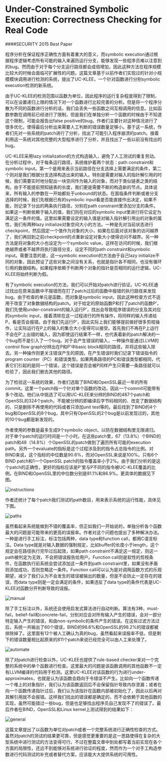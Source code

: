 Under-Constrained Symbolic Execution: Correctness Checking for Real Code
====
####SECURITY 2015 Best Paper

程序分析在保证程序正确性方面有着重大的意义，而symbolic execution通过根据程序逻辑考虑所有可能的输入来遍历运行分支，能够发现一些程序员难以注意到的bug。然而由于对于每个分支运行路径都会成倍增加，因此这种方法在程序规模比较大的时候会面临可扩展性的问题。这篇文章基于以前作者们实现过的针对小规模模块调用进行检测的系统，提出了UC-KLEE，一个针对函数进行分别symbolic execution检测的新系统。

由于UC-KLEE的检测范围以函数为单位，因此程序的运行复杂程度得到了限制，可以在设置递归上限的情况下对一个函数进行比较完善的分析。但是将一个程序分散为不同的函数进行分析的话，我们会丢失一些函数之间互相调用的信息。比如函数参数在调用前已经进行了限制，但是我们在单独分析一个函数的时候由于不知道这个限制，可能会报告出false positive的bug。作者们主要针对这种情况进行了很多优化，使得最后分析出来需要人工判断的错误数量足够小。基于这一系统，作者们先对一些系统的patch进行了分析，找出了可能引入程序崩溃的patch。接着利用这一系统对其他完整的大型程序进行了分析，并且找出了一些以前没有找出的bug。

UC-KLEE采用lazy initialization的方式构造输入，避免了人工测试的重复劳动。在分析过程中，对于每条运行路径，系统维护着两个状态：path constraint和symbolic input。第一个是用来表示当前路径在分支选择上需要满足的条件，第二个则对是我们根据分支选择构造出来的输入。特别是需要对输入的指针解引用的时候，我们需要实时地分配出一块空间作为输入的对象，而对于类似链表之类的结构，由于不能提前预知链表的长度，我们更是需要不断的构造新的节点。具体说来，所有输入的参数在一开始都处于unbound的状态。在面临条件判断或者分支选择的时候，我们先根据已有的symbolic input看是否能直接作出决定，如果不能，则记录下分出的两条执行路径，分别在path constraint里添加分支的条件。如果这一判断依赖于输入的值，我们则在对应的symbolic input里进行将它设定为满足这一条件的值。这里如果需要设定的输入值是对输入指针解引用出的对象的属性，我们有两种lazy initialize对象空间大小的方法。一种是先对当前状态进行checkpoint，然后固定一个值作为对象的大小，如果在后面对该对象的访问越界了，我们再回到之前checkpoint的点重新设定对象大小使得访问不越界。另一种方法是将对象的大小也设定为一个symbolic value，这样在访问的时候，我们根绝越界或者不越界将执行路径分支，设定不同的path constraint和symbolic input。需要注意的是，这一symbolic execution的方法由于自己lazy initialize不同的对象，因此预设了这些对象之间没有关系，也就是指针各不相同，也没有循环引用的数据结构。如果程序依赖于判断两个对象的指针是否相同的运行逻辑，UC-KLEE将始终判断为假。

有了symbolic execution的方法，我们可以开始对patch进行验证。UC-KLEE通过找出在原来函数中不报错而在打了patch过后的函数中报错的执行路径来发现bug。由于检查的单元是函数，而对象是symbolic input，因此这种检查方式不适用于改变了对象数据结构的patch。对于给定的原始函数P和打了patch的函数P’，我们先使用under-constraint的输入运行P’，找出会导致程序错误的分支及其对应的symbolic input，接着清除在这一过程进行的所有操作，将同样的输入传递给P，看是否会报错。由于我们先运行P’，因此实际上我们能够提前做好很多剪枝操作，让实际运行在P上的输入的集合大小变得可以接受。首先我们不再在P上运行不会在P’上出错的输入，因为即使运行结果不一样，也代表着新的patch解决的一个bug而不是引入了一个bug。对于会产生错误的输入，一种操作是通过LLVM的control flow graph分辨出在P和P’中basic block相同的路径，并将这些输入除去。另一种操作则更关注错误产生的原因，在产生错误时我们记录下错误指令的program counter（PC）和错误类型。如果两条路径的PC和错误类型都相同，代表它们引起的是同一个错误，这个错误是否会被P同样产生只需要一条路径就可以检验了，因此我们删去其他的路径。

为了检验这一系统的效果，作者们选取了BIND和OpenSSL最近一年的所有commit。这里一个patch指一个针对单个函数的改动，因此一个commit可能带有多个改动。他们从中挑选了可以用UC-KLEE来分辨的BIND的487个patch和OpenSSL的324个patch，不能被分辨的即编译后字节码相同的、改变了数据结构的、只是删除不再使用的代码或者只添加unit test等的。最后找到了BIND的4个bug和OpenSSL的8个bug，其中只有OpenSSL的2个bug是以前发现过的，其他的10个bug都是新发现的。

作者使用的参数是最多生成9个symbolic object，以防在数据结构里无限递归。对于单个patch的运行时间是一个小时。在这些patch里，67（13.8%）个BIND的patch和48（14.8%）个OpenSSL的patch做到了遍历所有可能的execution path。另外一个evaluate的指标是这个过程涉及到的指令占总指令的比例。对BIND来说，这个指标的中位数是90.6%，而对OpenSSL来说是100%。只有6个BIND patch和1一个OpenSSL patch的指令覆盖率小于2%。由于我们分析的是这个patch的正确性，更好的指标应该是P’里与P不同的指令被UC-KLEE覆盖的比例。在BIND和OpenSSL里的中位数分别是81.1%和86.9%。更具体的数据见下图。

![instructions](image/instructions.png)

作者还统计了每个patch我们测试的path数目，用来表示系统的运行性能，具体见下图。

![paths](image/paths.png)

虽然看起来系统能做到不错的覆盖率，但正如我们一开始说的，单独分析各个函数最大的问题是可能带来的更高的误报率。作者对这个问题也提出了多种解决办法。一种是进行手工标注，标注包括两种，data type和function call，都用C语言标注。Data type就是对输入数据的强制规定，比如buffer的长度小于length，这个规定会在路径执行完毕过后起效，如果path constraint不满足这一规定，则这一path被判定为无效，不会把错误报告给用户。Function call则是软性的剪枝条件，在函数执行前系统会尝试添加这一条件到path constraint里，如果没有矛盾则添加成功，否则忽略这一条件。Function call可以认为是对调用函数方式的乐观期望，减少了我们认为不会发生的错误被输出的数量，但是不会防止一定存在的错误，而data type则是一定会满足的条件，如果违反了data type的条件代表是UC-KLEE对函数分开判断导致的误报。

![manual](image/manual.png)

除了手工标注以外，系统还会使用启发式算法进行自动判断。算法有3种，must-fail，belief-fail和concrete-fail，分别对应会对所有输入产生的错误，会对一部分特定输入产生的错误，和由non-symbolic的条件产生的错误。在这些过滤方法过后，系统一共输出了60个错误，BIND的98.6%和OpenSSL的98.2%的错误都被排除掉了。这里面有12个被人工确认为真的bug，虽然看起来误报率不低，但是剩下的错误数量相比起原来的811个patch来说已经完全可以由人工来处理了。

![automate](image/automate.png)

除了对patch进行检查以外，UC-KLEE也提供了rule-based checker来对一个完整的系统中的单个函数进行检查。这里最大的问题是该函数调用的其他函数不一定有LLVM编译的代码用于检测。这里UC-KLEE对该函数的行为进行under- approximates，也就是认为该函数会趋向于令错误不产生。比如向一个函数传递一个堆上的对象指针，我们认为该函数返回后不会保留指针导致内存泄漏；或者在向一个函数传递指针过后，我们认为该指针在函数内部被初始化了，因此以后再对其解引用就不会报错。这样我们找出的错误都是确定的，而不会依赖于其他函数的实现，虽然可能错过一些bug，但是也足够找出程序员自己发现不了的错误了。最后作者在BIND，OpenSSL和Linux kernel上测试得到的结果如下：

![general](image/general.png)

这篇文章提出了以函数为单位对patch或者一个完整系统进行正确性检查的方式。虽然对patch的测试的结果更可靠，但是感觉更重要的是这一思路使得在复杂的大型系统中进行测试的方法变得可行。不过在整篇文章中到处都写着当前实现在各个方面的局限性，还远不到能够对系统进行验证的程度，然而作为一个对手工构造参数进行代码测试的补充或者替代方案，应该能大大提供系统的可用性。

